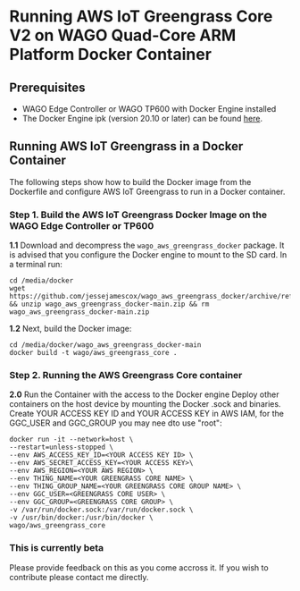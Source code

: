 
# Running AWS IoT Greengrass Core V2 on WAGO Quad-Core ARM Platform Docker Container  
  
## Prerequisites  
* WAGO Edge Controller or WAGO TP600 with Docker Engine installed 
* The Docker Engine ipk (version 20.10 or later) can be found [here](https://github.com/WAGO/docker-ipk ).
  
## Running AWS IoT Greengrass in a Docker Container  
The following steps show how to build the Docker image from the Dockerfile and configure AWS IoT Greengrass to run in a Docker container.  
   
### Step 1. Build the AWS IoT Greengrass Docker Image on the WAGO Edge Controller or TP600     
**1.1** Download and decompress the `wago_aws_greengrass_docker` package.  It is advised that you configure the Docker engine to mount to the SD card.  In a terminal run:
```  
cd /media/docker 
wget https://github.com/jessejamescox/wago_aws_greengrass_docker/archive/refs/heads/main.zip && unzip wago_aws_greengrass_docker-main.zip && rm wago_aws_greengrass_docker-main.zip
```  
  
**1.2** Next, build the Docker image: 
```  
cd /media/docker/wago_aws_greengrass_docker-main
docker build -t wago/aws_greengrass_core . 
```
### Step 2. Running the AWS Greengrass Core container
**2.0** Run the Container with the access to the Docker engine 
Deploy other containers on the host device by mounting the Docker .sock and binaries.  Create YOUR ACCESS KEY ID and YOUR ACCESS KEY in AWS IAM, for the GGC_USER and GGC_GROUP you may nee dto use "root":
```  
docker run -it --network=host \
--restart=unless-stopped \
--env AWS_ACCESS_KEY_ID=<YOUR ACCESS KEY ID> \
--env AWS_SECRET_ACCESS_KEY=<YOUR ACCESS KEY>\
--env AWS_REGION=<YOUR AWS REGION> \
--env THING_NAME=<YOUR GREENGRASS CORE NAME> \
--env THING_GROUP_NAME=<YOUR GREENGRASS CORE GROUP NAME> \
--env GGC_USER=<GREENGRASS CORE USER> \
--env GGC_GROUP=<GREENGRASS CORE GROUP> \
-v /var/run/docker.sock:/var/run/docker.sock \
-v /usr/bin/docker:/usr/bin/docker \
wago/aws_greengrass_core
```
### This is currently beta
Please provide feedback on this as you come accross it. If you wish to contribute please contact me directly.
